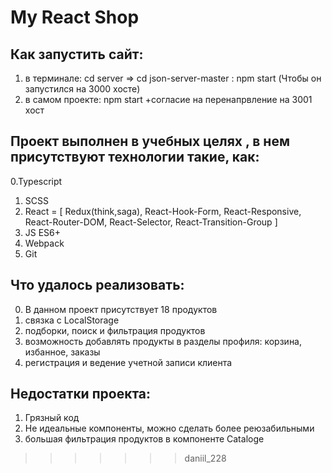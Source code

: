 
# My React Shop 

## Как запустить сайт:

1. в терминале: cd server =>  cd json-server-master : npm start (Чтобы он запустился на 3000 хосте)
2. в самом проекте: npm start +согласие на перенапрвление на 3001 хост

## Проект выполнен в учебных целях , в нем присутствуют технологии такие, как:
0.Typescript
1. SCSS
2. React = [ Redux(think,saga), React-Hook-Form, React-Responsive, 
React-Router-DOM, React-Selector, React-Transition-Group ]
3. JS ES6+
4. Webpack
5. Git

## Что удалось реализовать:

0. В данном проект присутствует 18 продуктов
1. связка с LocalStorage 
2. подборки, поиск и фильтрация продуктов
3. возможность добавлять продукты в  разделы профиля: корзина, избанное, заказы
4. регистрация и ведение учетной записи клиента

## Недостатки проекта:

1. Грязный код
2. Не идеальные компоненты, можно сделать более реюзабильными
3. большая фильтрация продуктов в компоненте Cataloge
>>>>>>> daniil_228
